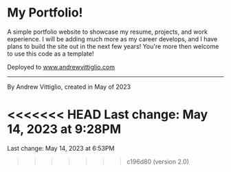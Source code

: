 # My Portfolio!
A simple portfolio website to showcase my resume, projects, and work experience. I will be adding much more as my career develops, and I have plans to build the site out in the next few years! You're more then welcome to use this code as a template!

Deployed to www.andrewvittiglio.com

----
By Andrew Vittiglio, created in May of 2023

<<<<<<< HEAD
Last change: May 14, 2023 at  9:28PM
=======
Last change: May 14, 2023 at 6:53PM
>>>>>>> c196d80 (version 2.0)
